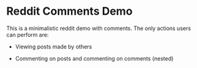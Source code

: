 # Reddit Comments Demo

This is a minimalistic reddit demo with comments. The only actions users can perform are:

* Viewing posts made by others

* Commenting on posts and commenting on comments (nested)
